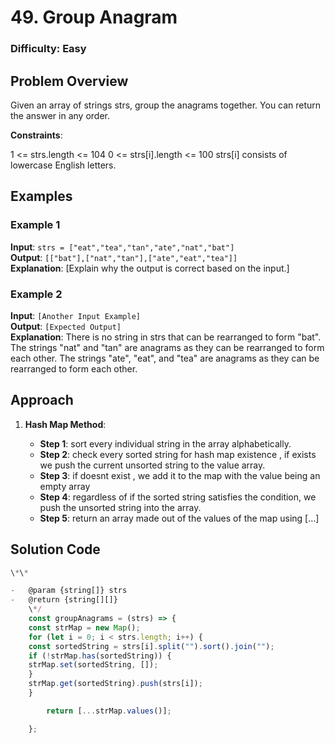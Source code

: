 # 49. Group Anagram

### Difficulty: Easy

## Problem Overview

Given an array of strings strs, group the
anagrams
together. You can return the answer in any order.

**Constraints**:

1 <= strs.length <= 104
0 <= strs[i].length <= 100
strs[i] consists of lowercase English letters.

## Examples

### Example 1

**Input**: `strs = ["eat","tea","tan","ate","nat","bat"]`  
**Output**: `[["bat"],["nat","tan"],["ate","eat","tea"]]`  
**Explanation**: [Explain why the output is correct based on the input.]

### Example 2

**Input**: `[Another Input Example]`  
**Output**: `[Expected Output]`  
**Explanation**: There is no string in strs that can be rearranged to form "bat".
The strings "nat" and "tan" are anagrams as they can be rearranged to form each other.
The strings "ate", "eat", and "tea" are anagrams as they can be rearranged to form each other.

## Approach

1. **Hash Map Method**:

    - **Step 1**: sort every individual string in the array alphabetically.
    - **Step 2**: check every sorted string for hash map existence , if exists we push the current unsorted string to the value array.
    - **Step 3**: if doesnt exist , we add it to the map with the value being an empty array
    - **Step 4**: regardless of if the sorted string satisfies the condition, we push the unsorted string into the array.
    - **Step 5**: return an array made out of the values of the map using [...]

## Solution Code

```javascript
\*\*

-   @param {string[]} strs
-   @return {string[][]}
    \*/
    const groupAnagrams = (strs) => {
    const strMap = new Map();
    for (let i = 0; i < strs.length; i++) {
    const sortedString = strs[i].split("").sort().join("");
    if (!strMap.has(sortedString)) {
    strMap.set(sortedString, []);
    }
    strMap.get(sortedString).push(strs[i]);
    }

        return [...strMap.values()];

    };
```
